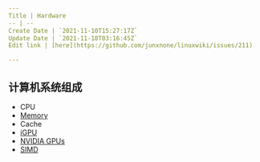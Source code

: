 ```yaml
---
Title | Hardware
-- | --
Create Date | `2021-11-10T15:27:17Z`
Update Date | `2021-11-18T03:16:45Z`
Edit link | [here](https://github.com/junxnone/linuxwiki/issues/211)

---
```

## 计算机系统组成
- CPU
- [Memory](/Memory)
- Cache
- [iGPU](/iGPU)
- [NVIDIA GPUs](/NVIDIA_GPUs)
- [SIMD](/SIMD)
